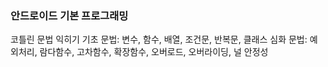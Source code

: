 ### 안드로이드 기본 프로그래밍
코틀린 문법 익히기
기초 문법: 변수, 함수, 배열, 조건문, 반복문, 클래스
심화 문법: 예외처리, 람다함수, 고차함수, 확장함수, 오버로드, 오버라이딩, 널 안정성

